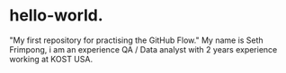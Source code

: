 # hello-world.
"My first repository for practising the GitHub Flow."
My name is Seth Frimpong, i am an experience QA / Data analyst with 2 years experience working at KOST USA. 
